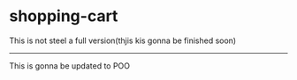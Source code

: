 # shopping-cart


This is not steel a full version(thjis kis gonna be finished soon)

---

This is gonna be updated to POO
